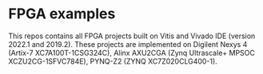 # FPGA examples
This repos contains all FPGA projects built on Vitis and Vivado IDE (version 2022.1 and 2019.2). These projects are implemented on Digilent Nexys 4 (Artix-7 XC7A100T-1CSG324C),  Alinx AXU2CGA (Zynq Ultrascale+ MPSOC XCZU2CG-1SFVC784E), PYNQ-Z2 (ZYNQ XC7Z020CLG400-1). 
